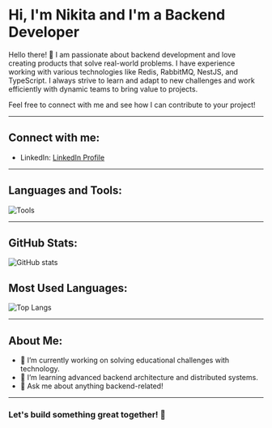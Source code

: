 
# Hi, I'm Nikita and I'm a Backend Developer

Hello there! 👋 I am passionate about backend development and love creating products that solve real-world problems.
I have experience working with various technologies like Redis, RabbitMQ, NestJS, and TypeScript.
I always strive to learn and adapt to new challenges and work efficiently with dynamic teams to bring value to projects.

Feel free to connect with me and see how I can contribute to your project!

---

## Connect with me:
- LinkedIn: [LinkedIn Profile](https://linkedin.com/in/ruwbine)

---

## Languages and Tools:
![Tools](https://skillicons.dev/icons?i=ts,js,nestjs,redis,rabbitmq,aws,postgres,nodejs,docker,nginx,git,discord,express,obsidian,postman,webstorm&perline=8)

---

## GitHub Stats:
![GitHub stats](https://github-readme-stats.vercel.app/api?username=ruwbine&show_icons=true&theme=radical&count_private=true)

## Most Used Languages:
![Top Langs](https://github-readme-stats.vercel.app/api/top-langs/?username=ruwbine&layout=compact&theme=radical)

---

## About Me:

- 🔭 I’m currently working on solving educational challenges with technology.
- 🌱 I’m learning advanced backend architecture and distributed systems.
- 💬 Ask me about anything backend-related!

---

### Let's build something great together! 🌟
